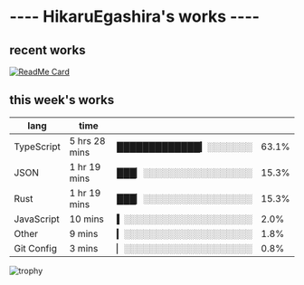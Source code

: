 # ---- HikaruEgashira's works ----

## recent works

[![ReadMe Card](https://github-readme-stats.vercel.app/api/pin/?username=twin-te&repo=twinte-front)](https://github.com/twin-te/twinte-front)

## this week's works

| lang        | time           |                       |        |
| ----------- | -------------- | --------------------- | ------ |
| TypeScript  | 5 hrs 28 mins  | █████████████▎░░░░░░░ |  63.1% |
| JSON        | 1 hr 19 mins   | ███▏░░░░░░░░░░░░░░░░░ |  15.3% |
| Rust        | 1 hr 19 mins   | ███▏░░░░░░░░░░░░░░░░░ |  15.3% |
| JavaScript  | 10 mins        | ▍░░░░░░░░░░░░░░░░░░░░ |   2.0% |
| Other       | 9 mins         | ▎░░░░░░░░░░░░░░░░░░░░ |   1.8% |
| Git Config  | 3 mins         | ▏░░░░░░░░░░░░░░░░░░░░ |   0.8% |

![trophy](https://github-profile-trophy.vercel.app/?username=HikaruEgashira&theme=onedark)
